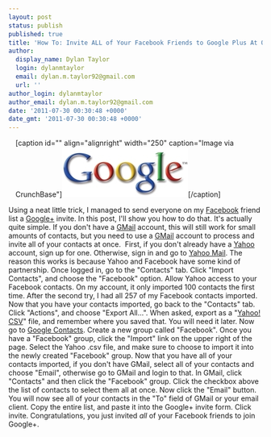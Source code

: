 ```yaml
---
layout: post
status: publish
published: true
title: 'How To: Invite ALL of Your Facebook Friends to Google Plus At Once'
author:
  display_name: Dylan Taylor
  login: dylanmtaylor
  email: dylan.m.taylor92@gmail.com
  url: ''
author_login: dylanmtaylor
author_email: dylan.m.taylor92@gmail.com
date: '2011-07-30 00:30:48 +0000'
date_gmt: '2011-07-30 00:30:48 +0000'
---
```

<div class="zemanta-img" style="margin: 1em; display: block;">
<p>[caption id="" align="alignright" width="250" caption="Image via CrunchBase"]<a href="http://www.crunchbase.com/company/google"><img title="Image representing Google as depicted in Crunc..." src="/images/blog/2011/07/29578v7-max-450x45011.jpg" alt="Image representing Google as depicted in Crunc..." width="250" height="99" /></a>[/caption]</p>
</div>
<p>Using a neat little trick, I managed to send everyone on my <a class="zem_slink" title="Facebook" href="http://facebook.com" rel="homepage">Facebook</a> friend list a <a href="http://dylanmtaylor.com/+">Google+</a> invite. In this post, I'll show you how to do that. It's actually quite simple. If you don't have a <a title="Gmail" href="http://gmail.com/" rel="homepage">GMail</a> account, this will still work for small amounts of contacts, but you need to use a <a class="zem_slink" title="Gmail" href="http://gmail.com" rel="homepage">GMail</a> account to process and invite all of your contacts at once.  First, if you don't already have a <a class="zem_slink" title="Yahoo!" href="http://www.yahoo.com" rel="homepage">Yahoo</a> account, sign up for one. Otherwise, sign in and go to <a href="http://mail.yahoo.com">Yahoo Mail</a>. The reason this works is because Yahoo and Facebook have some kind of partnership. Once logged in, go to the "Contacts" tab. Click "Import Contacts", and choose the "Facebook" option. Allow Yahoo access to your Facebook contacts. On my account, it only imported 100 contacts the first time. After the second try, I had all 257 of my Facebook contacts imported. Now that you have your contacts imported, go back to the "Contacts" tab. Click "Actions", and choose "Export All...". When asked, export as a "<a class="zem_slink" title="Yahoo!" href="http://www.yahoo.com" rel="homepage">Yahoo!</a> <a class="zem_slink" title="Comma-separated values" href="http://en.wikipedia.org/wiki/Comma-separated_values" rel="wikipedia">CSV</a>" file, and remember where you saved that. You will need it later. Now go to <a href="http://google.com/contacts">Google Contacts</a>. Create a new group called "Facebook". Once you have a "Facebook" group, click the "Import" link on the upper right of the page. Select the Yahoo .csv file, and make sure to choose to import it into the newly created "Facebook" group. Now that you have all of your contacts imported, if you don't have GMail, select all of your contacts and choose "Email", otherwise go to GMail and login to that. In GMail, click "Contacts" and then click the "Facebook" group. Click the checkbox above the list of contacts to select them all at once. Now click the "Email" button. You will now see all of your contacts in the "To" field of GMail or your email client. Copy the entire list, and paste it into the Google+ invite form. Click invite. Congratulations, you just invited <em>all</em> of your Facebook friends to join Google+.</p>
<div class="zemanta-pixie" style="margin-top: 10px; height: 15px;"><img class="zemanta-pixie-img" style="border: none; float: right;" src="http://img.zemanta.com/pixy.gif?x-id=9c4e9c3d-aa19-4880-90c8-f3d410f9fc78" alt="" /></div>
